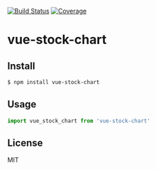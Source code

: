 [![Build Status](https://travis-ci.org/kaelzhang/vue-stock-chart.svg?branch=master)](https://travis-ci.org/kaelzhang/vue-stock-chart)
[![Coverage](https://codecov.io/gh/kaelzhang/vue-stock-chart/branch/master/graph/badge.svg)](https://codecov.io/gh/kaelzhang/vue-stock-chart)
<!-- optional appveyor tst
[![Windows Build Status](https://ci.appveyor.com/api/projects/status/github/kaelzhang/vue-stock-chart?branch=master&svg=true)](https://ci.appveyor.com/project/kaelzhang/vue-stock-chart)
-->
<!-- optional npm version
[![NPM version](https://badge.fury.io/js/vue-stock-chart.svg)](http://badge.fury.io/js/vue-stock-chart)
-->
<!-- optional npm downloads
[![npm module downloads per month](http://img.shields.io/npm/dm/vue-stock-chart.svg)](https://www.npmjs.org/package/vue-stock-chart)
-->
<!-- optional dependency status
[![Dependency Status](https://david-dm.org/kaelzhang/vue-stock-chart.svg)](https://david-dm.org/kaelzhang/vue-stock-chart)
-->

# vue-stock-chart

<!-- description -->

## Install

```sh
$ npm install vue-stock-chart
```

## Usage

```js
import vue_stock_chart from 'vue-stock-chart'
```

## License

MIT

